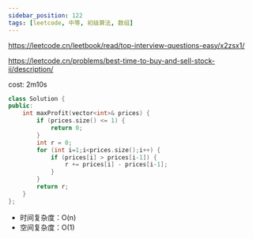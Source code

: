 ```yaml
---
sidebar_position: 122
tags: [leetcode, 中等, 初级算法, 数组]
---
```


https://leetcode.cn/leetbook/read/top-interview-questions-easy/x2zsx1/

https://leetcode.cn/problems/best-time-to-buy-and-sell-stock-ii/description/

cost: 2m10s

```cpp
class Solution {
public:
    int maxProfit(vector<int>& prices) {
        if (prices.size() <= 1) {
            return 0;
        }
        int r = 0;
        for (int i=1;i<prices.size();i++) {
            if (prices[i] > prices[i-1]) {
                r += prices[i] - prices[i-1];
            }
        }
        return r;
    }
};
```

- 时间复杂度：O(n)
- 空间复杂度：O(1)

